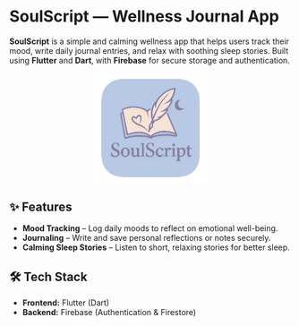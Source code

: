 # SoulScript — Wellness Journal App

**SoulScript** is a simple and calming wellness app that helps users track their mood, write daily journal entries, and relax with soothing sleep stories. Built using **Flutter** and **Dart**, with **Firebase** for secure storage and authentication.

<p align="center">
  <img src="SoulScript_logo.png" alt="SoulScript Logo" width="200">
</p>

## ✨ Features
- **Mood Tracking** – Log daily moods to reflect on emotional well-being.
- **Journaling** – Write and save personal reflections or notes securely.
- **Calming Sleep Stories** – Listen to short, relaxing stories for better sleep.

## 🛠 Tech Stack
- **Frontend:** Flutter (Dart)
- **Backend:** Firebase (Authentication & Firestore)



